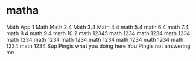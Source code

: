 # matha
Math App 1
Math
Math 2.4
Math 3.4
Math 4.4
math 5.4
math 6.4
math 7.4
math 8.4
math 9.4
math 10.2
math 12345
math 1234
math 1234
math 1234
math 1234
math 1234
math 1234
math 1234
math 1234
math 1234
math 1234
math 1234
Sup Pingis what you doing here
You Pingis not answering me 
